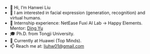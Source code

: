 - 👋 Hi, I’m Hanwei Liu
- 👀 I am interested in facial expression (generation, recognition) and virtual humans.
- 🧪 Internship experience: NetEase Fuxi AI Lab → Happy Elements. Mentor: [Ding Yu](https://scholar.google.com/citations?user=T9Vd-rcAAAAJ&hl=en)
- 🎓 Ph.D. from Tongji University.
- 💼 Currently at Huawei (Top Minds).
- 📫 Reach me at: liuhw01@gmail.com

<!---
liuhw01/liuhw01 is a ✨ special ✨ repository because its `README.md` (this file) appears on your GitHub profile.
You can click the Preview link to take a look at your changes.
--->
